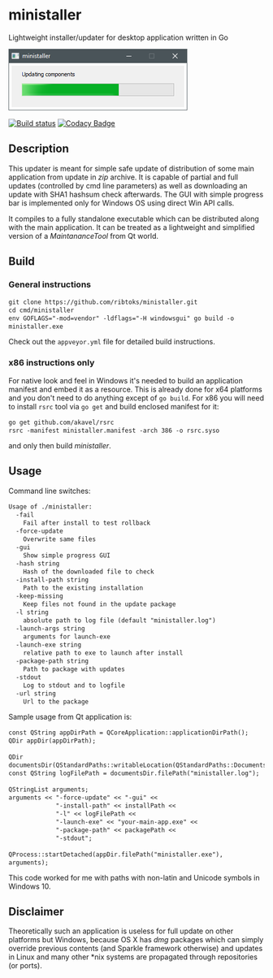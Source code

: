 # ministaller
Lightweight installer/updater for desktop application written in Go

![alt tag](https://raw.githubusercontent.com/Ribtoks/ministaller/master/ministaller.png)

[![Build status](https://ci.appveyor.com/api/projects/status/n32q1fas77p0r90j/branch/master?svg=true)](https://ci.appveyor.com/project/Ribtoks/ministaller/branch/master)
[![Codacy Badge](https://api.codacy.com/project/badge/Grade/8636089d05bf4d9dbaa49cd8499f4326)](https://www.codacy.com/app/ribtoks/ministaller)

## Description

This updater is meant for simple safe update of distribution of some main application from update in _zip_ archive. It is capable of partial and full updates (controlled by cmd line parameters) as well as downloading an update with SHA1 hashsum check afterwards. The GUI with simple progress bar is implemented only for Windows OS using direct Win API calls.

It compiles to a fully standalone executable which can be distributed along with the main application. It can be treated as a lightweight and simplified version of a _MaintananceTool_ from Qt world.

## Build

### General instructions

    git clone https://github.com/ribtoks/ministaller.git
    cd cmd/ministaller
    env GOFLAGS="-mod=vendor" -ldflags="-H windowsgui" go build -o ministaller.exe
    
Check out the `appveyor.yml` file for detailed build instructions.

### x86 instructions only

For native look and feel in Windows it's needed to build an application manifest and embed it as a resource. This is already done for x64 platforms and you don't need to do anything except of `go build`. For x86 you will need to install `rsrc` tool via `go get` and build enclosed manifest for it:

    go get github.com/akavel/rsrc
    rsrc -manifest ministaller.manifest -arch 386 -o rsrc.syso
    
and only then build _ministaller_.

## Usage

Command line switches:

    Usage of ./ministaller:
      -fail
        Fail after install to test rollback
      -force-update
        Overwrite same files
      -gui
        Show simple progress GUI
      -hash string
        Hash of the downloaded file to check
      -install-path string
        Path to the existing installation
      -keep-missing
        Keep files not found in the update package
      -l string
        absolute path to log file (default "ministaller.log")
      -launch-args string
        arguments for launch-exe
      -launch-exe string
        relative path to exe to launch after install
      -package-path string
        Path to package with updates
      -stdout
        Log to stdout and to logfile
      -url string
        Url to the package

Sample usage from Qt application is:

    const QString appDirPath = QCoreApplication::applicationDirPath();
    QDir appDir(appDirPath);
    
    QDir documentsDir(QStandardPaths::writableLocation(QStandardPaths::DocumentsLocation));
    const QString logFilePath = documentsDir.filePath("ministaller.log");

    QStringList arguments;
    arguments << "-force-update" << "-gui" <<
                 "-install-path" << installPath <<
                 "-l" << logFilePath <<
                 "-launch-exe" << "your-main-app.exe" <<
                 "-package-path" << packagePath <<
                 "-stdout";

    QProcess::startDetached(appDir.filePath("ministaller.exe"), arguments);
    
This code worked for me with paths with non-latin and Unicode symbols in Windows 10.
    
## Disclaimer

Theoretically such an application is useless for full update on other platforms but Windows, because OS X has _dmg_ packages which can simply override previous contents (and Sparkle framework otherwise) and updates in Linux and many other \*nix systems are propagated through repositories (or ports).
